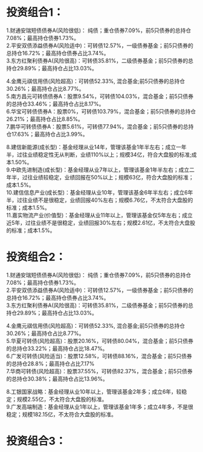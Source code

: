 # 投资组合1：
1.财通安瑞短债债券A(风险很低)： 纯债；重仓债券7.09%，前5只债券的总持仓7.08%；最高持仓债券1.73%。    
2.平安双债添益债券A(风险适中)：可转债12.57%，一级债券基金；前5只债券的总持仓16.72%；最高持仓债券占比3.74%。      
3.东方红聚利债券A(风险很高)：可转债35.81%，二级债券基金；前5只债券的总持仓29.89%；最高持仓占比13.03%。     

4.金鹰元祺信用债(风险超高)：可转债52.33%, 混合基金;前5只债券的总持仓30.26%；最高持仓占比8.77%。     
5.南方昌元可转债债券A：股票9.54%，可转债104.03%，混合基金；前5只债券的总持仓33.46%；最高持仓占比8.17%。      
6.华宝可转债债券A：股票0%，可转债103.79%，混合基金；前5只债券的总持仓26.21%；最高持仓占比8.85%。    
7.鹏华可转债债券A：股票5.61%，可转债77.94%，混合基金；前5只债券的总持仓17.63%；最高持仓占比3.99%。      

8.建信新能源(成长型)：基金经理从业14年，管理该基金1年半左右；成立一年半，过往业绩稳定性无从判断，业绩110%以上；规模34亿，符合大盘股的标准;成本1.50%。             
9.中欧先进制造(成长型)：基金经理从业7年以上，管理该基金1年半左右；成立二年半，过往业绩较稳定，业绩回报在50%以上；规模63亿，符合大盘股的标准；成本1.5%。           
10.建信信息产业(成长型)：基金经理从业10年，管理该基金6年半左右；成立6年半，过往业绩不是很稳定，业绩回报40%左右；规模6.76亿，不太符合大盘股的标准；成本1.5%。            
11.嘉实物流产业(价值型)：基金经理从业11年以上，管理该基金仅5年左右；成立近5年，过往业绩不是很稳定，业绩回报30%左右；规模2.61亿，不太符合大盘股的标准；成本1.5%。          

# 投资组合2：

1.财通安瑞短债债券A(风险很低)： 纯债；重仓债券7.09%，前5只债券的总持仓7.08%；最高持仓债券1.73%。            
2.平安双债添益债券A(风险适中)：可转债12.57%，一级债券基金；前5只债券的总持仓16.72%；最高持仓债券占比3.74%。               
3.东方红聚利债券A(风险很高)：可转债35.81%，二级债券基金；前5只债券的总持仓29.89%；最高持仓占比13.03%。              

4.金鹰元祺信用债(风险超高)：可转债52.33%, 混合基金;前5只债券的总持仓30.26%；最高持仓占比8.77%。             
5.华夏可转债(风险超高)：股票20.16%，可转债80.04%，混合基金；前5只债券的总持仓33.22%；最高持仓占比18.47%。              
6.广发可转债(风险适当)：股票12.58%，可转债88.16%，混合基金；前5只债券的总持仓28.8%；最高持仓占比7.17%             
7.华商可转债(风险超高)：股票37.55%，可转债82.37%，混合基金；前5只债券的总持仓30.38%；最高持仓占比13.96%。             

8.工银国家战略：基金经理从业10年以上，管理该基金2年多；成立6年，较稳定；规模2.55亿，不太符合大盘股的标准。          
9.广发高端制造：基金经理从业1年以上，管理该基金1年多；成立4年多，不是很稳定；规模182.15亿，不太符合大盘股的标准。       

# 投资组合3：
